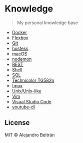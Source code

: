 # Knowledge

> My personal knowledge base

* [Docker](docker.md)
* [Flexbox](flexbox.md)
* [Git](git.md)
* [hostess](hostess.md)
* [macOS](macos.md)
* [nodemon](nodemon.md)
* [REST](rest.md)
* [Shell](shell.md)
* [SQL](sql.md)
* [Technicolor TG582n](technicolor-tg582n.md)
* [tmux](tmux.md)
* [Unix/Unix-like](unix.md)
* [Vim](vim.md)
* [Visual Studio Code](visual-studio-code.md)
* [youtube-dl](youtube-dl.md)

## License

MIT © Alejandro Beltrán
